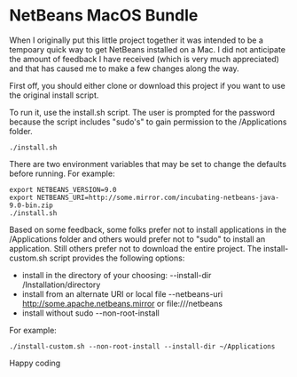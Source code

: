 # NetBeans MacOS Bundle

When I originally put this little project together it was intended to be a tempoary quick way to get NetBeans installed on a Mac.  I did not anticipate the amount of feedback I have received (which is very much appreciated) and that has caused me to make a few changes along the way.

First off, you should either clone or download this project if you want to use the original install script.

To run it, use the install.sh script.  The user is prompted for the password because the script includes "sudo's" to gain permission to the /Applications folder.

```
./install.sh
```

There are two environment variables that may be set to change the defaults before running.
For example:

```
export NETBEANS_VERSION=9.0
export NETBEANS_URI=http://some.mirror.com/incubating-netbeans-java-9.0-bin.zip
./install.sh
```

Based on some feedback, some folks prefer not to install applications in the /Applications folder and others would prefer not to "sudo" to install an application.  Still others prefer not to download the entire project.  The install-custom.sh script provides the following options:

* install in the directory of your choosing: --install-dir /Installation/directory
* install from an alternate URI or local file --netbeans-uri http://some.apache.netbeans.mirror or file:///netbeans
* install without sudo --non-root-install

For example:

```
./install-custom.sh --non-root-install --install-dir ~/Applications
```

Happy coding